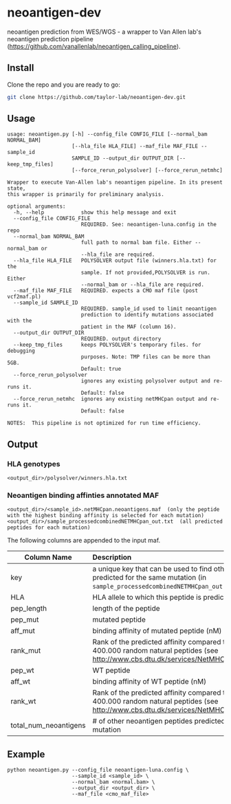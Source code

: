 
# neoantigen-dev
neoantigen prediction from WES/WGS - a wrapper to Van Allen lab's neoantigen prediction pipeline (https://github.com/vanallenlab/neoantigen_calling_pipeline). 

## Install
Clone the repo and you are ready to go:
```bash
git clone https://github.com/taylor-lab/neoantigen-dev.git
```

## Usage
```
usage: neoantigen.py [-h] --config_file CONFIG_FILE [--normal_bam NORMAL_BAM]
                     [--hla_file HLA_FILE] --maf_file MAF_FILE --sample_id
                     SAMPLE_ID --output_dir OUTPUT_DIR [--keep_tmp_files]
                     [--force_rerun_polysolver] [--force_rerun_netmhc]

Wrapper to execute Van-Allen lab's neoantigen pipeline. In its present state,
this wrapper is primarily for preliminary analysis.

optional arguments:
  -h, --help            show this help message and exit
  --config_file CONFIG_FILE
                        REQUIRED. See: neoantigen-luna.config in the repo
  --normal_bam NORMAL_BAM
                        full path to normal bam file. Either --normal_bam or
                        --hla_file are required.
  --hla_file HLA_FILE   POLYSOLVER output file (winners.hla.txt) for the
                        sample. If not provided,POLYSOLVER is run. Either
                        --normal_bam or --hla_file are required.
  --maf_file MAF_FILE   REQUIRED. expects a CMO maf file (post vcf2maf.pl)
  --sample_id SAMPLE_ID
                        REQUIRED. sample_id used to limit neoantigen
                        prediction to identify mutations associated with the
                        patient in the MAF (column 16).
  --output_dir OUTPUT_DIR
                        REQUIRED. output directory
  --keep_tmp_files      keeps POLYSOLVER's temporary files. for debugging
                        purposes. Note: TMP files can be more than 5GB.
                        Default: true
  --force_rerun_polysolver
                        ignores any existing polysolver output and re-runs it.
                        Default: false
  --force_rerun_netmhc  ignores any existing netMHCpan output and re-runs it.
                        Default: false

NOTES:  This pipeline is not optimized for run time efficiency.
```
## Output

### HLA genotypes
```
<output_dir>/polysolver/winners.hla.txt
```

### Neoantigen binding affinties annotated MAF
```
<output_dir>/<sample_id>.netMHCpan.neoantigens.maf  (only the peptide with the highest binding affinity is selected for each mutation) 
<output_dir>/sample_processedcombinedNETMHCpan_out.txt  (all predicted peptides for each mutation)
```
The following columns are appended to the input maf.

| Column Name        | Description           |
| ------------- |:-------------|
| key      | a unique key that can be used to find other peptides predicted for the same mutation (in `sample_processedcombinedNETMHCpan_out.txt`)  |
| HLA | HLA allele to which this peptide is predicted to bind |
| pep_length | length of the peptide |
| pep_mut | mutated peptide |
| aff_mut | binding affinity of mutated peptide (nM) |
| rank_mut | Rank of the predicted affinity compared to a set of 400.000 random natural peptides (see http://www.cbs.dtu.dk/services/NetMHC/output.php) |
| pep_wt | WT peptide |
| aff_wt | binding affinity of WT peptide (nM) |
| rank_wt | Rank of the predicted affinity compared to a set of 400.000 random natural peptides (see http://www.cbs.dtu.dk/services/NetMHC/output.php) |
| total_num_neoantigens | # of other neoantigen peptides predicted for this mutation  |

## Example

```
python neoantigen.py --config_file neoantigen-luna.config \
                     --sample_id <sample_id> \
                     --normal_bam <normal.bam> \
                     --output_dir <output_dir> \
                     --maf_file <cmo_maf_file>
```

